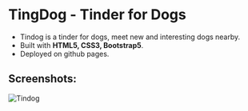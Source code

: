 # TingDog - Tinder for Dogs
 
 - Tindog is a tinder for dogs, meet new and interesting dogs nearby.
 - Built with **HTML5, CSS3, Bootstrap5**.
 - Deployed on github pages. 
## Screenshots:
![Tindog](https://github.com/Mayank-Sharma17/TinDog/assets/113251342/d205a367-b244-42cb-b87f-b70a9fec34f1)
